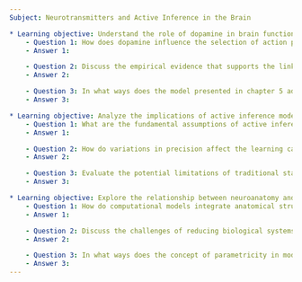 ```yaml
---
Subject: Neurotransmitters and Active Inference in the Brain

* Learning objective: Understand the role of dopamine in brain function and its relationship to generative models.
    - Question 1: How does dopamine influence the selection of action policies according to the computational model presented in chapter 5?
    - Answer 1: 

    - Question 2: Discuss the empirical evidence that supports the link between dopamine levels and the precision of neural policies in the brain.
    - Answer 2: 

    - Question 3: In what ways does the model presented in chapter 5 address the complexities of dopamine's role in habit-based versus expectation-based policy selection?
    - Answer 3: 

* Learning objective: Analyze the implications of active inference models on understanding neural mechanisms and behaviors.
    - Question 1: What are the fundamental assumptions of active inference models, and how do they relate to the behavior of individuals with Parkinson's disease?
    - Answer 1: 

    - Question 2: How do variations in precision affect the learning capabilities of neural systems in the context of active inference?
    - Answer 2: 

    - Question 3: Evaluate the potential limitations of traditional statistical approaches when applied to active inference models in understanding complex behaviors.
    - Answer 3: 

* Learning objective: Explore the relationship between neuroanatomy and computational modeling in understanding brain function.
    - Question 1: How do computational models integrate anatomical structures and their functions in the brain as discussed in chapter 5?
    - Answer 1: 

    - Question 2: Discuss the challenges of reducing biological systems to simple models, as highlighted in the discussions around Markoff blankets.
    - Answer 2: 

    - Question 3: In what ways does the concept of parametricity in modeling assumptions influence our understanding of neural dynamics?
    - Answer 3: 
---
```

